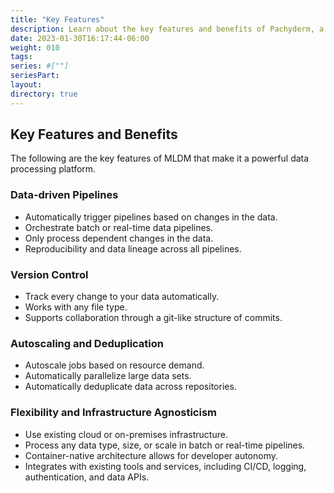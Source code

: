```yaml
---
title: "Key Features"
description: Learn about the key features and benefits of Pachyderm, a powerful data processing platform. 
date: 2023-01-30T16:17:44-06:00
weight: 010
tags:
series: #[""]
seriesPart:
layout:
directory: true 
---
```


## Key Features and Benefits
The following are the key features of MLDM that make it a powerful data processing platform. 

### Data-driven Pipelines
- Automatically trigger pipelines based on changes in the data.
- Orchestrate batch or real-time data pipelines.
- Only process dependent changes in the data.
- Reproducibility and data lineage across all pipelines. 


### Version Control
- Track every change to your data automatically.
- Works with any file type.
- Supports collaboration through a git-like structure of commits.


### Autoscaling and Deduplication
- Autoscale jobs based on resource demand.
- Automatically parallelize large data sets.
- Automatically deduplicate data across repositories.


### Flexibility and Infrastructure Agnosticism
- Use existing cloud or on-premises infrastructure.
- Process any data type, size, or scale in batch or real-time pipelines.
- Container-native architecture allows for developer autonomy.
- Integrates with existing tools and services, including CI/CD, logging, authentication, and data APIs.
